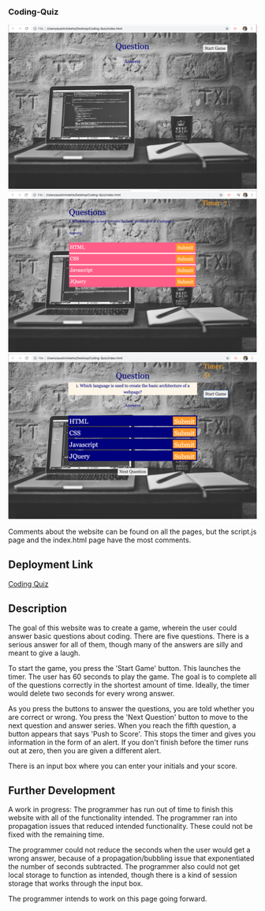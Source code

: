 ### Coding-Quiz

![Image description](images/progress1.png)
![Image description](images/progress2.png)
![Image description](images/progress3.png)

Comments about the website can be found on all the pages, but the script.js page and the index.html page have the most comments.

## Deployment Link
[Coding Quiz](https://austin-ricketts.github.io/Coding-Quiz/)

## Description

The goal of this website was to create a game, wherein the user could answer basic questions about coding. There are five questions. There is a serious answer for all of them, though many of the answers are silly and meant to give a laugh.

To start the game, you press the 'Start Game' button. This launches the timer. The user has 60 seconds to play the game. The goal is to complete all of the questions correctly in the shortest amount of time. Ideally, the timer would delete two seconds for every wrong answer.

As you press the buttons to answer the questions, you are told whether you are correct or wrong. You press the 'Next Question' button to move to the next question and answer series. When you reach the fifth question, a button appears that says 'Push to Score'. This stops the timer and gives you information in the form of an alert. If you don't finish before the timer runs out at zero, then you are given a different alert.

There is an input box where you can enter your initials and your score.

## Further Development

A work in progress:
The programmer has run out of time to finish this website with all of the functionality intended. The programmer ran into propagation issues that reduced intended functionality. These could not be fixed with the remaining time. 

The programmer could not reduce the seconds when the user would get a wrong answer, because of a propagation/bubbling issue that exponentiated the number of seconds subtracted. The programmer also could not get local storage to function as intended, though there is a kind of session storage that works through the input box.

The programmer intends to work on this page going forward.